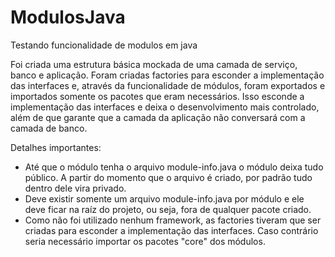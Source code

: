# ModulosJava
Testando funcionalidade de modulos em java

Foi criada uma estrutura básica mockada de uma camada de serviço, banco e aplicação. Foram criadas factories para esconder a implementação das interfaces e, através da funcionalidade de módulos, foram exportados e importados somente os pacotes que eram necessários. Isso esconde a implementação das interfaces e deixa o desenvolvimento mais controlado, além de que garante que a camada da aplicação não conversará com a camada de banco.

Detalhes importantes:
- Até que o módulo tenha o arquivo module-info.java o módulo deixa tudo público. A partir do momento que o arquivo é criado, por padrão tudo dentro dele vira privado.
- Deve existir somente um arquivo module-info.java por módulo e ele deve ficar na raíz do projeto, ou seja, fora de qualquer pacote criado.
- Como não foi utilizado nenhum framework, as factories tiveram que ser criadas para esconder a implementação das interfaces. Caso contrário seria necessário importar os pacotes "core" dos módulos.
